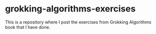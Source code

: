 # grokking-algorithms-exercises

This is a repository where I post the exercises from Grokking Algorithms book that I have done.